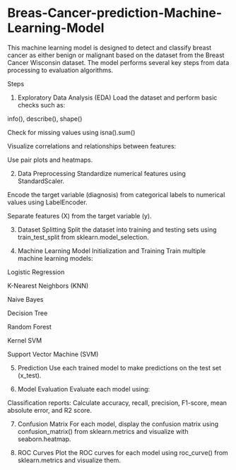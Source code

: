 # Breas-Cancer-prediction-Machine-Learning-Model
This machine learning model is designed to detect and classify breast cancer as either benign or malignant based on the dataset from the Breast Cancer Wisconsin dataset. The model performs several key steps from data processing to evaluation algorithms.

Steps
1. Exploratory Data Analysis (EDA)
Load the dataset and perform basic checks such as:

info(), describe(), shape()

Check for missing values using isna().sum()

Visualize correlations and relationships between features:

Use pair plots and heatmaps.

2. Data Preprocessing
Standardize numerical features using StandardScaler.

Encode the target variable (diagnosis) from categorical labels to numerical values using LabelEncoder.

Separate features (X) from the target variable (y).

3. Dataset Splitting
Split the dataset into training and testing sets using train_test_split from sklearn.model_selection.

4. Machine Learning Model Initialization and Training
Train multiple machine learning models:

Logistic Regression

K-Nearest Neighbors (KNN)

Naive Bayes

Decision Tree

Random Forest

Kernel SVM

Support Vector Machine (SVM)

5. Prediction
Use each trained model to make predictions on the test set (x_test).

6. Model Evaluation
Evaluate each model using:

Classification reports: Calculate accuracy, recall, precision, F1-score, mean absolute error, and R2 score.

7. Confusion Matrix
For each model, display the confusion matrix using confusion_matrix() from sklearn.metrics and visualize with seaborn.heatmap.

8. ROC Curves
Plot the ROC curves for each model using roc_curve() from sklearn.metrics and visualize them.
